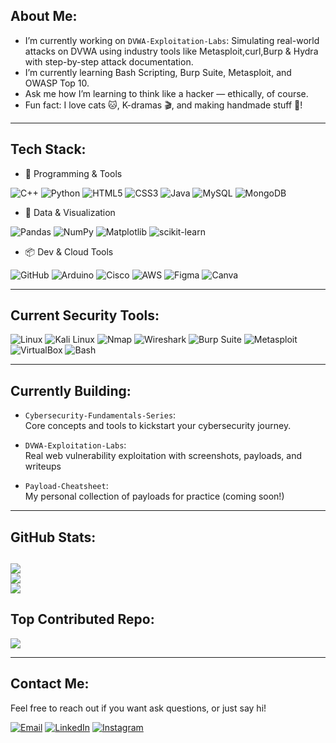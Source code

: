 ## About Me:
- I’m currently working on `DVWA-Exploitation-Labs`: Simulating real-world attacks on DVWA using industry tools like Metasploit,curl,Burp & Hydra with step-by-step attack documentation.
- I’m currently learning Bash Scripting, Burp Suite, Metasploit, and OWASP Top 10.
- Ask me how I’m learning to think like a hacker — ethically, of course.
- Fun fact: I love cats 🐱, K-dramas 🎬, and making handmade stuff 🎨!
---
## Tech Stack:

- 🚀 Programming & Tools

![C++](https://img.shields.io/badge/c++-%2300599C.svg?style=for-the-badge&logo=c%2B%2B&logoColor=white) 
![Python](https://img.shields.io/badge/python-3670A0?style=for-the-badge&logo=python&logoColor=ffdd54) 
![HTML5](https://img.shields.io/badge/html5-%23E34F26.svg?style=for-the-badge&logo=html5&logoColor=white) 
![CSS3](https://img.shields.io/badge/css3-%231572B6.svg?style=for-the-badge&logo=css3&logoColor=white) 
![Java](https://img.shields.io/badge/java-%23ED8B00.svg?style=for-the-badge&logo=openjdk&logoColor=white) 
![MySQL](https://img.shields.io/badge/mysql-4479A1.svg?style=for-the-badge&logo=mysql&logoColor=white) 
![MongoDB](https://img.shields.io/badge/MongoDB-%234ea94b.svg?style=for-the-badge&logo=mongodb&logoColor=white)

- 🧠 Data & Visualization

![Pandas](https://img.shields.io/badge/pandas-%23150458.svg?style=for-the-badge&logo=pandas&logoColor=white) 
![NumPy](https://img.shields.io/badge/numpy-%23013243.svg?style=for-the-badge&logo=numpy&logoColor=white) 
![Matplotlib](https://img.shields.io/badge/Matplotlib-%23ffffff.svg?style=for-the-badge&logo=Matplotlib&logoColor=black) 
![scikit-learn](https://img.shields.io/badge/scikit--learn-%23F7931E.svg?style=for-the-badge&logo=scikit-learn&logoColor=white)

- 📦 Dev & Cloud Tools

![GitHub](https://img.shields.io/badge/github-%23121011.svg?style=for-the-badge&logo=github&logoColor=white) 
![Arduino](https://img.shields.io/badge/-Arduino-00979D?style=for-the-badge&logo=Arduino&logoColor=white) 
![Cisco](https://img.shields.io/badge/cisco-%23049fd9.svg?style=for-the-badge&logo=cisco&logoColor=black) 
![AWS](https://img.shields.io/badge/AWS-%23FF9900.svg?style=for-the-badge&logo=amazon-aws&logoColor=white) 
![Figma](https://img.shields.io/badge/figma-%23F24E1E.svg?style=for-the-badge&logo=figma&logoColor=white) 
![Canva](https://img.shields.io/badge/Canva-%2300C4CC.svg?style=for-the-badge&logo=Canva&logoColor=white) 

---

## Current Security Tools:

![Linux](https://img.shields.io/badge/Linux-%232bbc8a.svg?style=for-the-badge&logo=linux&logoColor=white)
![Kali Linux](https://img.shields.io/badge/Kali_Linux-%230075a8.svg?style=for-the-badge&logo=kalilinux&logoColor=white)
![Nmap](https://img.shields.io/badge/Nmap-%2300599C.svg?style=for-the-badge)
![Wireshark](https://img.shields.io/badge/Wireshark-%23196FAA.svg?style=for-the-badge&logo=wireshark&logoColor=white)
![Burp Suite](https://img.shields.io/badge/Burp_Suite-%23FF6600.svg?style=for-the-badge)
![Metasploit](https://img.shields.io/badge/Metasploit-%23E91E63.svg?style=for-the-badge)
![VirtualBox](https://img.shields.io/badge/VirtualBox-%23007FAD.svg?style=for-the-badge&logo=virtualbox&logoColor=white)
![Bash](https://img.shields.io/badge/Bash-%234EAA25.svg?style=for-the-badge&logo=gnubash&logoColor=white)


---

## Currently Building:

- `Cybersecurity-Fundamentals-Series`:  
  Core concepts and tools to kickstart your cybersecurity journey.

- `DVWA-Exploitation-Labs`:  
  Real web vulnerability exploitation with screenshots, payloads, and writeups

- `Payload-Cheatsheet`:  
  My personal collection of payloads for practice (coming soon!)

---

## GitHub Stats:
![](https://github-readme-stats.vercel.app/api?username=sakshichandekar&theme=catppuccin_mocha&hide_border=false&include_all_commits=true&count_private=true)<br/>
![](https://nirzak-streak-stats.vercel.app/?user=sakshichandekar&theme=catppuccin_mocha&hide_border=false)<br/>
![](https://github-readme-stats.vercel.app/api/top-langs/?username=sakshichandekar&theme=catppuccin_mocha&hide_border=false&include_all_commits=true&count_private=true&layout=compact)
---

## Top Contributed Repo:
![](https://github-contributor-stats.vercel.app/api?username=sakshichandekar&limit=5&theme=catppuccin_mocha&combine_all_yearly_contributions=true)

---

## Contact Me:

Feel free to reach out if you want ask questions, or just say hi!

[![Email](https://img.shields.io/badge/Email-D14836?style=for-the-badge&logo=gmail&logoColor=white)](mailto:sakshichandekar24@gmail.com)
[![LinkedIn](https://img.shields.io/badge/LinkedIn-0077B5?style=for-the-badge&logo=linkedin&logoColor=white)](https://www.linkedin.com/in/sakshi-chandekar-884262330)
[![Instagram](https://img.shields.io/badge/Instagram-E4405F?style=for-the-badge&logo=instagram&logoColor=white)](https://instagram.com/_sakshi4747_)


<!-- Proudly created with GPRM ( https://gprm.itsvg.in ) -->
